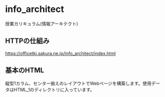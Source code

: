 # info_architect
授業カリキュラム(情報アーキテクト)
## HTTPの仕組み
https://officetkj.sakura.ne.jp/info_architect/index.html


## 基本のHTML
縦型1カラム、センター揃えのレイアウトでWebページを構築します。使用データはHTML_1のディレクトリに入っています。